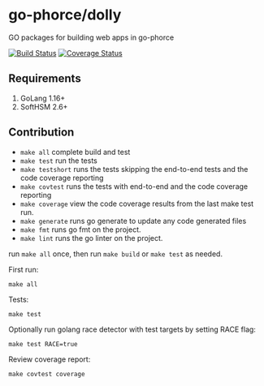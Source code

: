 # go-phorce/dolly

GO packages for building web apps in go-phorce

[![Build Status](https://travis-ci.com/go-phorce/dolly.svg?branch=master)](https://travis-ci.com/go-phorce/dolly)
[![Coverage Status](https://coveralls.io/repos/github/go-phorce/dolly/badge.svg?branch=master)](https://coveralls.io/github/go-phorce/dolly?branch=master)

## Requirements

1. GoLang 1.16+
1. SoftHSM 2.6+

## Contribution

* `make all` complete build and test
* `make test` run the tests
* `make testshort` runs the tests skipping the end-to-end tests and the code coverage reporting
* `make covtest` runs the tests with end-to-end and the code coverage reporting
* `make coverage` view the code coverage results from the last make test run.
* `make generate` runs go generate to update any code generated files
* `make fmt` runs go fmt on the project.
* `make lint` runs the go linter on the project.

run `make all` once, then run `make build` or `make test` as needed.

First run:

    make all

Tests:

    make test

Optionally run golang race detector with test targets by setting RACE flag:

    make test RACE=true

Review coverage report:

    make covtest coverage
